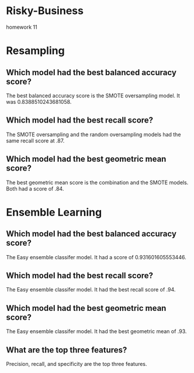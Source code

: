 # Risky-Business
homework 11


# Resampling

## Which model had the best balanced accuracy score?

The best balanced accuracy score is the SMOTE oversampling model. It was 0.8388510243681058.

## Which model had the best recall score?

The SMOTE oversampling and the random oversampling models had the same recall score at .87.

## Which model had the best geometric mean score?

The best geometric mean score is the combination and the SMOTE models. Both had a score of .84.

# Ensemble Learning

## Which model had the best balanced accuracy score?

The Easy ensemble classifer model. It had a score of  0.931601605553446.

## Which model had the best recall score?

The Easy ensemble classifer model. It had the best recall score of .94.

## Which model had the best geometric mean score?

The Easy ensemble classifer model. It had the best geometric mean of .93.

## What are the top three features?

Precision, recall, and specificity are the top three features.
